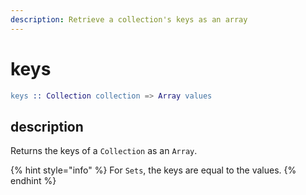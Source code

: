 ```yaml
---
description: Retrieve a collection's keys as an array
---
```


# keys

```erlang
keys :: Collection collection => Array values
```

## description

Returns the keys of a `Collection` as an `Array`.

{% hint style="info" %}
For `Sets`, the keys are equal to the values.
{% endhint %}

